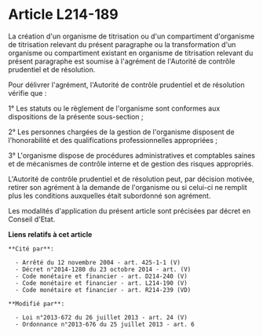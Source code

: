 # Article L214-189

La création d'un organisme de titrisation ou d'un compartiment d'organisme de titrisation relevant du présent paragraphe ou
la transformation d'un organisme ou compartiment existant en organisme de titrisation relevant du présent paragraphe est
soumise à l'agrément de l'Autorité de contrôle prudentiel et de résolution. 

Pour délivrer l'agrément, l'Autorité de contrôle prudentiel et de résolution vérifie que : 

1° Les statuts ou le règlement de l'organisme sont conformes aux dispositions de la présente sous-section ; 

2° Les personnes chargées de la gestion de l'organisme disposent de l'honorabilité et des qualifications professionnelles
appropriées ; 

3° L'organisme dispose de procédures administratives et comptables saines et de mécanismes de contrôle interne et de gestion
des risques appropriés. 

L'Autorité de contrôle prudentiel et de résolution peut, par décision motivée, retirer son agrément à la demande de
l'organisme ou si celui-ci ne remplit plus les conditions auxquelles était subordonné son agrément. 

Les modalités d'application du présent article sont précisées par décret en Conseil d'Etat.

**Liens relatifs à cet article**

	**Cité par**:

	  - Arrêté du 12 novembre 2004 - art. 425-1-1 (V)
	  - Décret n°2014-1280 du 23 octobre 2014 - art. (V)
	  - Code monétaire et financier - art. D214-240 (V)
	  - Code monétaire et financier - art. L214-190 (V)
	  - Code monétaire et financier - art. R214-239 (VD)

	**Modifié par**:

	  - Loi n°2013-672 du 26 juillet 2013 - art. 24 (V)
	  - Ordonnance n°2013-676 du 25 juillet 2013 - art. 6
